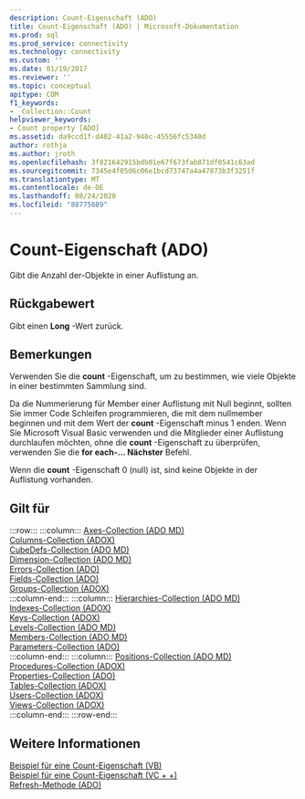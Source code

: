 ```yaml
---
description: Count-Eigenschaft (ADO)
title: Count-Eigenschaft (ADO) | Microsoft-Dokumentation
ms.prod: sql
ms.prod_service: connectivity
ms.technology: connectivity
ms.custom: ''
ms.date: 01/19/2017
ms.reviewer: ''
ms.topic: conceptual
apitype: COM
f1_keywords:
- _Collection::Count
helpviewer_keywords:
- Count property [ADO]
ms.assetid: da9ccd1f-d402-41a2-940c-45556fc5340d
author: rothja
ms.author: jroth
ms.openlocfilehash: 3f821642915bdb01e67f673fab871df0541c63ad
ms.sourcegitcommit: 7345e4f05d6c06e1bcd73747a4a47873b3f3251f
ms.translationtype: MT
ms.contentlocale: de-DE
ms.lasthandoff: 08/24/2020
ms.locfileid: "88775689"
---
```

# <a name="count-property-ado"></a>Count-Eigenschaft (ADO)
Gibt die Anzahl der-Objekte in einer Auflistung an.  
  
## <a name="return-value"></a>Rückgabewert  
 Gibt einen **Long** -Wert zurück.  
  
## <a name="remarks"></a>Bemerkungen  
 Verwenden Sie die **count** -Eigenschaft, um zu bestimmen, wie viele Objekte in einer bestimmten Sammlung sind.  
  
 Da die Nummerierung für Member einer Auflistung mit Null beginnt, sollten Sie immer Code Schleifen programmieren, die mit dem nullmember beginnen und mit dem Wert der **count** -Eigenschaft minus 1 enden. Wenn Sie Microsoft Visual Basic verwenden und die Mitglieder einer Auflistung durchlaufen möchten, ohne die **count** -Eigenschaft zu überprüfen, verwenden Sie die **for each-... Nächster** Befehl.  
  
 Wenn die **count** -Eigenschaft 0 (null) ist, sind keine Objekte in der Auflistung vorhanden.  
  
## <a name="applies-to"></a>Gilt für  

:::row:::
    :::column:::
        [Axes-Collection (ADO MD)](../ado-md-api/axes-collection-ado-md.md)  
        [Columns-Collection (ADOX)](../adox-api/columns-collection-adox.md)  
        [CubeDefs-Collection (ADO MD)](../ado-md-api/cubedefs-collection-ado-md.md)  
        [Dimension-Collection (ADO MD)](../ado-md-api/dimensions-collection-ado-md.md)  
        [Errors-Collection (ADO)](./errors-collection-ado.md)  
        [Fields-Collection (ADO)](./fields-collection-ado.md)  
        [Groups-Collection (ADOX)](../adox-api/groups-collection-adox.md)  
    :::column-end:::
    :::column:::
        [Hierarchies-Collection (ADO MD)](../ado-md-api/hierarchies-collection-ado-md.md)  
        [Indexes-Collection (ADOX)](../adox-api/indexes-collection-adox.md)  
        [Keys-Collection (ADOX)](../adox-api/keys-collection-adox.md)  
        [Levels-Collection (ADO MD)](../ado-md-api/levels-collection-ado-md.md)  
        [Members-Collection (ADO MD)](../ado-md-api/members-collection-ado-md.md)  
        [Parameters-Collection (ADO)](./parameters-collection-ado.md)  
    :::column-end:::
    :::column:::
        [Positions-Collection (ADO MD)](../ado-md-api/positions-collection-ado-md.md)  
        [Procedures-Collection (ADOX)](../adox-api/procedures-collection-adox.md)  
        [Properties-Collection (ADO)](./properties-collection-ado.md)  
        [Tables-Collection (ADOX)](../adox-api/tables-collection-adox.md)  
        [Users-Collection (ADOX)](../adox-api/users-collection-adox.md)  
        [Views-Collection (ADOX)](../adox-api/views-collection-adox.md)  
    :::column-end:::
:::row-end:::

## <a name="see-also"></a>Weitere Informationen  
 [Beispiel für eine Count-Eigenschaft (VB)](./count-property-example-vb.md)   
 [Beispiel für eine Count-Eigenschaft (VC + +)](./count-property-example-vc.md)   
 [Refresh-Methode (ADO)](./refresh-method-ado.md)